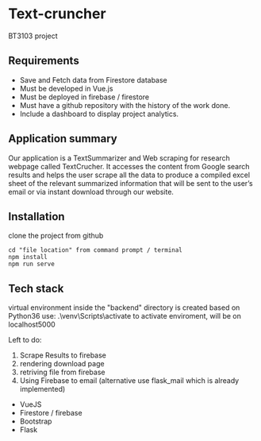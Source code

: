 # Text-cruncher 
BT3103 project

## Requirements
- Save and Fetch data from Firestore database
- Must be developed in Vue.js
- Must be deployed in firebase / firestore
- Must have a github repository with the history of the work done.
- Include a dashboard to display project analytics.

## Application summary
Our application is a TextSummarizer and Web scraping  for research webpage called TextCrucher. It accesses the content from Google search results and helps the user scrape all the data to produce a compiled excel sheet of the relevant summarized information that will be sent to the user’s email or via instant download through our website.

## Installation
clone the project from github 
```
cd "file location" from command prompt / terminal 
npm install 
npm run serve
```

## Tech stack 
virtual environment inside the "backend" directory is created based on Python36
use: .\venv\Scripts\activate to activate enviroment, will be on localhost5000

Left to do:
1. Scrape Results to firebase
2. rendering download page
3. retriving file from firebase 
4. Using Firebase to email (alternative use flask_mail which is already implemented)
- VueJS
- Firestore / firebase
- Bootstrap
- Flask

